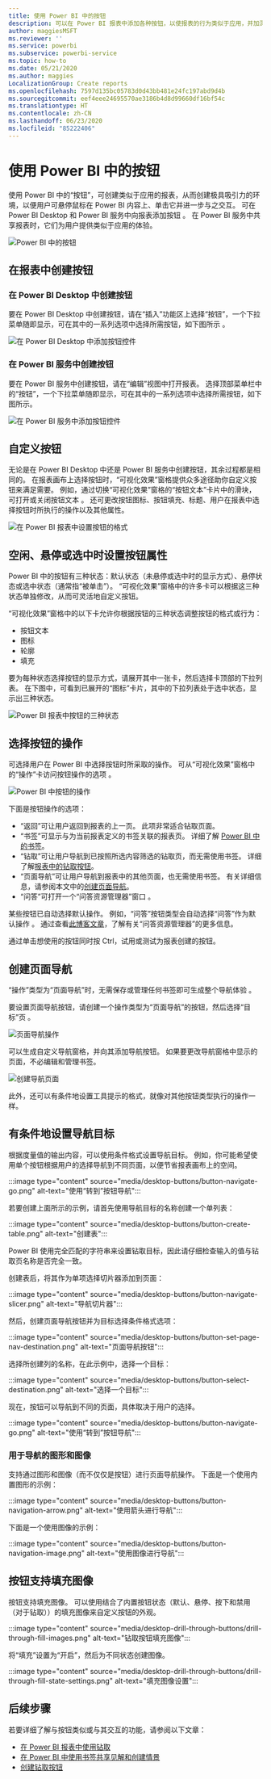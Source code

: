 ```yaml
---
title: 使用 Power BI 中的按钮
description: 可以在 Power BI 报表中添加各种按钮，以使报表的行为类似于应用，并加深与用户的互动。
author: maggiesMSFT
ms.reviewer: ''
ms.service: powerbi
ms.subservice: powerbi-service
ms.topic: how-to
ms.date: 05/21/2020
ms.author: maggies
LocalizationGroup: Create reports
ms.openlocfilehash: 7597d135bc05783d0d43bb481e24fc197abd9d4b
ms.sourcegitcommit: eef4eee24695570ae3186b4d8d99660df16bf54c
ms.translationtype: HT
ms.contentlocale: zh-CN
ms.lasthandoff: 06/23/2020
ms.locfileid: "85222406"
---
```

# <a name="use-buttons-in-power-bi"></a>使用 Power BI 中的按钮
使用 Power BI 中的“按钮”，可创建类似于应用的报表，从而创建极具吸引力的环境，以便用户可悬停鼠标在 Power BI 内容上、单击它并进一步与之交互。 可在 Power BI Desktop 和 Power BI 服务中向报表添加按钮 。 在 Power BI 服务中共享报表时，它们为用户提供类似于应用的体验。

![Power BI 中的按钮](media/desktop-buttons/power-bi-buttons.png)

## <a name="create-buttons-in-reports"></a>在报表中创建按钮

### <a name="create-a-button-in-power-bi-desktop"></a>在 Power BI Desktop 中创建按钮

要在 Power BI Desktop 中创建按钮，请在“插入”功能区上选择“按钮”，一个下拉菜单随即显示，可在其中的一系列选项中选择所需按钮，如下图所示  。 

![在 Power BI Desktop 中添加按钮控件](media/desktop-buttons/power-bi-button-dropdown.png)

### <a name="create-a-button-in-the-power-bi-service"></a>在 Power BI 服务中创建按钮

要在 Power BI 服务中创建按钮，请在“编辑”视图中打开报表。 选择顶部菜单栏中的“按钮”，一个下拉菜单随即显示，可在其中的一系列选项中选择所需按钮，如下图所示。 

![在 Power BI 服务中添加按钮控件](media/desktop-buttons/power-bi-button-service-dropdown.png)

## <a name="customize-a-button"></a>自定义按钮

无论是在 Power BI Desktop 中还是 Power BI 服务中创建按钮，其余过程都是相同的。 在报表画布上选择按钮时，“可视化效果”窗格提供众多途径助你自定义按钮来满足需要。 例如，通过切换“可视化效果”窗格的“按钮文本”卡片中的滑块，可打开或关闭按钮文本 。 还可更改按钮图标、按钮填充、标题、用户在报表中选择按钮时所执行的操作以及其他属性。

![在 Power BI 报表中设置按钮的格式](media/desktop-buttons/power-bi-button-properties.png)

## <a name="set-button-properties-when-idle-hovered-over-or-selected"></a>空闲、悬停或选中时设置按钮属性

Power BI 中的按钮有三种状态：默认状态（未悬停或选中时的显示方式）、悬停状态或选中状态（通常指“被单击”）。 “可视化效果”窗格中的许多卡可以根据这三种状态单独修改，从而可灵活地自定义按钮。

“可视化效果”窗格中的以下卡允许你根据按钮的三种状态调整按钮的格式或行为：

* 按钮文本
* 图标
* 轮廓
* 填充

要为每种状态选择按钮的显示方式，请展开其中一张卡，然后选择卡顶部的下拉列表。 在下图中，可看到已展开的“图标”卡片，其中的下拉列表处于选中状态，显示出三种状态。

![Power BI 报表中按钮的三种状态](media/desktop-buttons/power-bi-button-format.png)

## <a name="select-the-action-for-a-button"></a>选择按钮的操作

可选择用户在 Power BI 中选择按钮时所采取的操作。 可从“可视化效果”窗格中的“操作”卡访问按钮操作的选项 。

![Power BI 中按钮的操作](media/desktop-buttons/power-bi-button-action.png)

下面是按钮操作的选项：

- “返回”可让用户返回到报表的上一页。 此项非常适合钻取页面。
- “书签”可显示与为当前报表定义的书签关联的报表页。 详细了解 [Power BI 中的书签](desktop-bookmarks.md)。 
- “钻取”可让用户导航到已按照所选内容筛选的钻取页，而无需使用书签。 详细了解[报表中的钻取按钮](desktop-drill-through-buttons.md)。
- “页面导航”可让用户导航到报表中的其他页面，也无需使用书签。 有关详细信息，请参阅本文中的[创建页面导航](#create-page-navigation)。
- “问答”可打开一个“问答资源管理器”窗口 。 

某些按钮已自动选择默认操作。 例如，“问答”按钮类型会自动选择“问答”作为默认操作 。 通过查看[此博客文章](https://powerbi.microsoft.com/blog/power-bi-desktop-april-2018-feature-summary/#Q&AExplorer)，了解有关“问答资源管理器”的更多信息。

通过单击想使用的按钮同时按 Ctrl，试用或测试为报表创建的按钮。 

## <a name="create-page-navigation"></a>创建页面导航

“操作”类型为“页面导航”时，无需保存或管理任何书签即可生成整个导航体验 。

要设置页面导航按钮，请创建一个操作类型为“页面导航”的按钮，然后选择“目标”页 。

![页面导航操作](media/desktop-buttons/power-bi-page-navigation.png)

可以生成自定义导航窗格，并向其添加导航按钮。 如果要更改导航窗格中显示的页面，不必编辑和管理书签。

![创建导航页面](media/desktop-buttons/power-bi-build-navigation-pane.png)

此外，还可以有条件地设置工具提示的格式，就像对其他按钮类型执行的操作一样。

## <a name="set-the-navigation-destination-conditionally"></a>有条件地设置导航目标

根据度量值的输出内容，可以使用条件格式设置导航目标。 例如，你可能希望使用单个按钮根据用户的选择导航到不同页面，以便节省报表画布上的空间。

:::image type="content" source="media/desktop-buttons/button-navigate-go.png" alt-text="使用“转到”按钮导航":::
 
若要创建上面所示的示例，请首先使用导航目标的名称创建一个单列表：

:::image type="content" source="media/desktop-buttons/button-create-table.png" alt-text="创建表":::

Power BI 使用完全匹配的字符串来设置钻取目标，因此请仔细检查输入的值与钻取页名称是否完全一致。

创建表后，将其作为单项选择切片器添加到页面：

:::image type="content" source="media/desktop-buttons/button-navigate-slicer.png" alt-text="导航切片器":::

然后，创建页面导航按钮并为目标选择条件格式选项：

:::image type="content" source="media/desktop-buttons/button-set-page-nav-destination.png" alt-text="页面导航按钮":::
 
选择所创建列的名称，在此示例中，选择一个目标：

:::image type="content" source="media/desktop-buttons/button-select-destination.png" alt-text="选择一个目标":::

现在，按钮可以导航到不同的页面，具体取决于用户的选择。

:::image type="content" source="media/desktop-buttons/button-navigate-go.png" alt-text="使用“转到”按钮导航":::
 
### <a name="shapes-and-images-for-navigation"></a>用于导航的图形和图像

支持通过图形和图像（而不仅仅是按钮）进行页面导航操作。 下面是一个使用内置图形的示例：

:::image type="content" source="media/desktop-buttons/button-navigation-arrow.png" alt-text="使用箭头进行导航":::
 
下面是一个使用图像的示例：

:::image type="content" source="media/desktop-buttons/button-navigation-image.png" alt-text="使用图像进行导航":::
 
## <a name="buttons-support-fill-images"></a>按钮支持填充图像

按钮支持填充图像。 可以使用结合了内置按钮状态（默认、悬停、按下和禁用（对于钻取））的填充图像来自定义按钮的外观。

:::image type="content" source="media/desktop-drill-through-buttons/drill-through-fill-images.png" alt-text="钻取按钮填充图像":::

将“填充”设置为“开启”，然后为不同状态创建图像。

:::image type="content" source="media/desktop-drill-through-buttons/drill-through-fill-state-settings.png" alt-text="填充图像设置":::


## <a name="next-steps"></a>后续步骤
若要详细了解与按钮类似或与其交互的功能，请参阅以下文章：

* [在 Power BI 报表中使用钻取](desktop-drillthrough.md)
* [在 Power BI 中使用书签共享见解和创建情景](desktop-bookmarks.md)
* [创建钻取按钮](desktop-drill-through-buttons.md)

